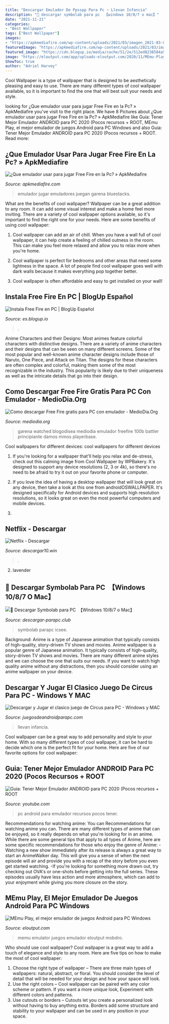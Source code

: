 ```yaml
---
title: "Descargar Emulador De Ppsspp Para Pc ~ Llevan Infancia"
description: "🥇 descargar symbolab para pc ️ 【windows 10/8/7 o mac】"
date: "2021-11-21"
categories:
- "Best Wallpaper"
tags: ["Best Wallpaper"]
images:
- "https://apkmediafire.com/wp-content/uploads/2021/03/imagen_2021-03-04_173849-768x432.png"
featuredImage: "https://apkmediafire.com/wp-content/uploads/2021/03/imagen_2021-03-04_173849-768x432.png"
featured_image: "https://cdn.blogup.io/media/cache/51/2e/512ed8238584a5e86a17c243d174ee29.jpg"
image: "https://eloutput.com/app/uploads-eloutput.com/2020/11/MEmu-Play-7-Android-Emulador-Windows-930x487.jpg"
ShowToc: true
author: "Adriel Harvey"
---
```



Cool Wallpaper is a type of wallpaper that is designed to be aesthetically pleasing and easy to use. There are many different types of cool wallpaper available, so it is important to find the one that will best suit your needs and style.

	

		
looking for ¿Que emulador usar para jugar Free Fire en la Pc? » ApkMediafire you've visit to the right place. We have 8 Pictures about ¿Que emulador usar para jugar Free Fire en la Pc? » ApkMediafire like Guia: Tener Mejor Emulador ANDROID para PC 2020 (Pocos recursos + ROOT, MEmu Play, el mejor emulador de juegos Android para PC Windows and also Guia: Tener Mejor Emulador ANDROID para PC 2020 (Pocos recursos + ROOT. Read more:
		
    
## ¿Que Emulador Usar Para Jugar Free Fire En La Pc? » ApkMediafire

<img loading=lazy src="https://apkmediafire.com/wp-content/uploads/2021/03/imagen_2021-03-04_173849-768x432.png" onerror="this.onerror=null;this.src='https://tse1.mm.bing.net/th?id=OIP._N2WZE6rhRJm3HYIFOqjaAHaEK&amp;pid=15.1';" alt="¿Que emulador usar para jugar Free Fire en la Pc? » ApkMediafire">

_Source: apkmediafire.com_

>emulador jugar emuladores juegan garena bluestacks. 

	

What are the benefits of cool wallpaper?
Wallpaper can be a great addition to any room. It can add some visual interest and make a home feel more inviting. There are a variety of cool wallpaper options available, so it's important to find the right one for your needs. Here are some benefits of using cool wallpaper: 
1. Cool wallpaper can add an air of chill. When you have a wall full of cool wallpaper, it can help create a feeling of chilled outness in the room. This can make you feel more relaxed and allow you to relax more when you're home. 

2. Cool wallpaper is perfect for bedrooms and other areas that need some lightness in the space. A lot of people find cool wallpaper goes well with dark walls because it makes everything pop together better. 

3. Cool wallpaper is often affordable and easy to get installed on your wall!

    
## Instala Free Fire En PC | BlogUp Español

<img loading=lazy src="https://cdn.blogup.io/media/cache/51/2e/512ed8238584a5e86a17c243d174ee29.jpg" onerror="this.onerror=null;this.src='https://tse4.mm.bing.net/th?id=OIP.p1zNLJWbZ2dfzhQhe9fx-QHaEK&amp;pid=15.1';" alt="Instala Free Fire en PC | BlogUp Español">

_Source: es.blogup.io_

>. 

	

Anime Characters and their Designs: Most animes feature colorful characters with distinctive designs.
There are a variety of anime characters and their designs that can be seen on many different screens. Some of the most popular and well-known anime character designs include those of Naruto, One Piece, and Attack on Titan. The designs for these characters are often complex and colorful, making them some of the most recognizable in the industry. This popularity is likely due to their uniqueness as well as the intricate details that go into their design.

    
## Como Descargar Free Fire Gratis Para PC Con Emulador - MedioDia.Org

<img loading=lazy src="http://mediodia.org/wp-content/uploads/2020/12/garena-free-fire-sky.jpg" onerror="this.onerror=null;this.src='https://tse4.mm.bing.net/th?id=OIP.HBshfUWpbafvKknNH-fYnQHaEK&amp;pid=15.1';" alt="Como descargar Free Fire gratis para PC con emulador - MedioDia.Org">

_Source: mediodia.org_

>garena watched blogodisea mediodia emulador freefire 100b battler principiante damos mmos playerbase. 

	

Cool wallpapers for different devices:
cool wallpapers for different devices 

1. If you're looking for a wallpaper that'll help you relax and de-stress, check out this calming image from Cool Wallpaper by WPBakery. It's designed to support any device resolutions (2, 3 or 4k), so there's no need to be afraid to try it out on your favorite phone or computer.

2. If you love the idea of having a desktop wallpaper that will look great on any device, then take a look at this one from androidOSWALLPAPER. It's designed specifically for Android devices and supports high resolution resolutions, so it looks great on even the most powerful computers and mobile devices.

3.

    
## Netflix - Descargar

<img loading=lazy src="https://descargar10.win/wp-content/uploads/2018/05/56.png" onerror="this.onerror=null;this.src='https://tse4.mm.bing.net/th?id=OIP.fHpf_Vheh4D01GOH6xYfkwHaHa&amp;pid=15.1';" alt="Netflix - Descargar">

_Source: descargar10.win_

>. 

	

2. lavender 

    
## 🥇 Descargar Symbolab Para PC ️ 【Windows 10/8/7 O Mac】

<img loading=lazy src="https://descargar-parapc.club/wp-content/uploads/2019/03/symbolab.png" onerror="this.onerror=null;this.src='https://tse3.mm.bing.net/th?id=OIP.-YXFSNq6n3WrZbm3Mq6-XgHaFh&amp;pid=15.1';" alt="🥇 Descargar Symbolab para PC ️ 【Windows 10/8/7 o Mac】">

_Source: descargar-parapc.club_

>symbolab parapc icsee. 

	

Background: Anime is a type of Japanese animation that typically consists of high-quality, story-driven TV shows and movies.
Anime wallpaper is a popular genre of Japanese animation. It typically consists of high-quality, story-driven TV shows and movies. There are many different anime styles and we can choose the one that suits our needs. If you want to watch high quality anime without any distractions, then you should consider using an anime wallpaper on your device.

    
## Descargar Y Jugar El Clasico Juego De Circus Para PC - Windows Y MAC

<img loading=lazy src="https://juegosdeandroidparapc.com/wp-content/uploads/2018/07/Descargar-Circus-PC-1.png" onerror="this.onerror=null;this.src='https://tse3.mm.bing.net/th?id=OIP.ZO_FesMVYWkN07f2K9WubwHaFW&amp;pid=15.1';" alt="Descargar y Jugar el clasico juego de Circus para PC - Windows y MAC">

_Source: juegosdeandroidparapc.com_

>llevan infancia. 

	

Cool wallpaper can be a great way to add personality and style to your home. With so many different types of cool wallpaper, it can be hard to decide which one is the perfect fit for your home. Here are five of our favorite options for cool wallpaper: 

    
## Guia: Tener Mejor Emulador ANDROID Para PC 2020 (Pocos Recursos + ROOT

<img loading=lazy src="https://i.ytimg.com/vi/o2GDoWeAZCI/maxresdefault.jpg" onerror="this.onerror=null;this.src='https://tse1.mm.bing.net/th?id=OIP.rHTzMKKARpK1-owwEtT3ZAHaEK&amp;pid=15.1';" alt="Guia: Tener Mejor Emulador ANDROID para PC 2020 (Pocos recursos + ROOT">

_Source: youtube.com_

>pc android para emulador recursos pocos tener. 

	

Recommendations for watching anime: You can
Recommendations for watching anime you can. There are many different types of anime that can be enjoyed, so it really depends on what you're looking for in an anime. While there are some general tips that apply to all types of Anime, here are some specific recommendations for those who enjoy the genre of Anime: 
-Watching a new show immediately after its release is always a great way to start an AnimeWalker day. This will give you a sense of when the next episode will air and provide you with a recap of the story before you even get started watching. 
-If you're looking for something more drawn out, try checking out OVA's or one-shots before getting into the full series. These episodes usually have less action and more atmosphere, which can add to your enjoyment while giving you more closure on the story.

    
## MEmu Play, El Mejor Emulador De Juegos Android Para PC Windows

<img loading=lazy src="https://eloutput.com/app/uploads-eloutput.com/2020/11/MEmu-Play-7-Android-Emulador-Windows-930x487.jpg" onerror="this.onerror=null;this.src='https://tse4.mm.bing.net/th?id=OIP.DYk28XhpQlyGKehNc5wh-AHaD4&amp;pid=15.1';" alt="MEmu Play, el mejor emulador de juegos Android para PC Windows">

_Source: eloutput.com_

>memu emulator juegos emulador eloutput mobdro. 

	

Who should use cool wallpaper?
Cool wallpaper is a great way to add a touch of elegance and style to any room. Here are five tips on how to make the most of cool wallpaper: 
1) Choose the right type of wallpaper – There are three main types of wallpapers: natural, abstract, or floral. You should consider the level of detail that will be needed for your design and how your space will look. 
2) Use the right colors – Cool wallpaper can be paired with any color scheme or pattern. If you want a more unique look, Experiment with different colors and patterns. 
3) Use cutouts or borders – Cutouts let you create a personalized look without having to buy anything extra. Borders add some structure and stability to your wallpaper and can be used in any position in your space.

